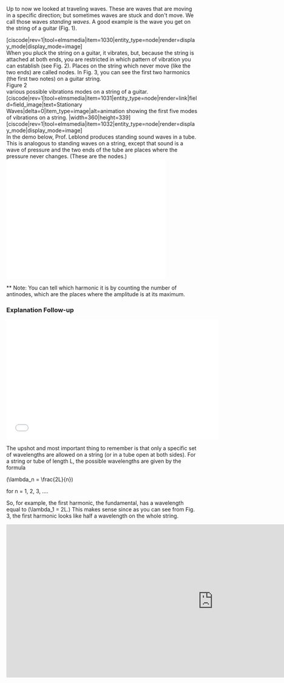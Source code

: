 Up to now we looked at traveling waves. These are waves that are moving in a specific direction; but sometimes waves are stuck and don't move. We call those waves _standing waves_. A good example is the wave you get on the string of a guitar (Fig. 1).

<div>[ciscode|rev=1|tool=elmsmedia|item=1030|entity_type=node|render=display_mode|display_mode=image]</div>When you pluck the string on a guitar, it vibrates, but, because the string is attached at both ends, you are restricted in which pattern of vibration you can establish (see Fig. 2). Places on the string which never move (like the two ends) are called nodes. In Fig. 3, you can see the first two harmonics (the first two notes) on a guitar string.

<div><div class="figurelabel"><div class="figurelabel__title">Figure 2</div><div class="figurelabel__desc">various possible vibrations modes on a string of a guitar.</div></div>[ciscode|rev=1|tool=elmsmedia|item=1031|entity_type=node|render=link|field=field_image|text=Stationary Waves|delta=0|item_type=image|alt=animation showing the first five modes of vibrations on a string. |width=360|height=339]

</div><div>[ciscode|rev=1|tool=elmsmedia|item=1032|entity_type=node|render=display_mode|display_mode=image]</div>In the demo below, Prof. Leblond produces standing sound waves in a tube. This is analogous to standing waves on a string, except that sound is a wave of pressure and the two ends of the tube are places where the pressure never changes. (These are the nodes.)

<iframe allowfullscreen="" frameborder="0" height="315" src="//www.youtube.com/embed/uCcop95oEbE?rel=0" width="420"></iframe>

\*\* Note: You can tell which harmonic it is by counting the number of antinodes, which are the places where the amplitude is at its maximum.

### Explanation Follow-up

<iframe allowfullscreen="" frameborder="0" height="315" src="//www.youtube.com/embed/v4-GhbN_b3k?rel=0" width="560"></iframe>

The upshot and most important thing to remember is that only a specific set of wavelengths are allowed on a string (or in a tube open at both sides). For a string or tube of length L, the possible wavelengths are given by the formula

\(\lambda_n = \frac{2L}{n}\)

for n = 1, 2, 3, ....

So, for example, the first harmonic, the fundamental, has a wavelength equal to \(\lambda_1 = 2L.\) This makes sense since as you can see from Fig. 3, the first harmonic looks like half a wavelength on the whole string.


<iframe src="https://h5p.org/h5p/embed/91994" width="1090" height="403" frameborder="0" allowfullscreen="allowfullscreen"></iframe><script src="https://h5p.org/sites/all/modules/h5p/library/js/h5p-resizer.js" charset="UTF-8"></script>